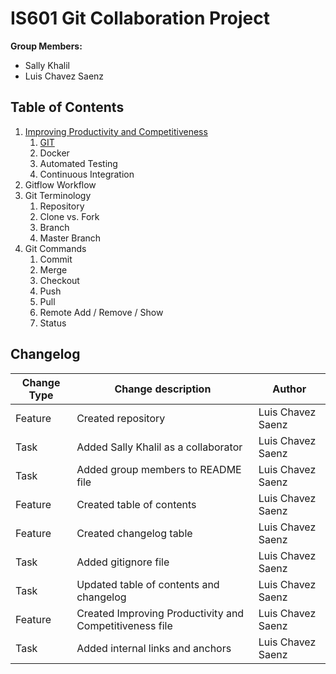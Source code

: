 # IS601 Git Collaboration Project

**Group Members:**  
*   Sally Khalil
*   Luis Chavez Saenz

## Table of Contents
1.  [Improving Productivity and Competitiveness](/ImprovingProductivityCompetitiveness.md)
    1. [GIT](/ImprovingProductivityCompetitiveness.md#git)
    2. Docker
    3. Automated Testing
    4. Continuous Integration
2.  Gitflow Workflow
3.  Git Terminology
    1. Repository
    2. Clone vs. Fork
    3. Branch
    4. Master Branch
4.  Git Commands
    1. Commit
    2. Merge
    3. Checkout
    4. Push
    5. Pull
    6. Remote Add / Remove / Show
    7. Status

## Changelog
**Change Type** | **Change description** | **Author**
----    |   ----    |   -----
Feature |   Created repository  | Luis Chavez Saenz
Task    |   Added Sally Khalil as a collaborator  | Luis Chavez Saenz
Task    |   Added group members to README file  | Luis Chavez Saenz
Feature |   Created table of contents  | Luis Chavez Saenz
Feature |   Created changelog table    | Luis Chavez Saenz
Task    |   Added gitignore file        | Luis Chavez Saenz
Task    |   Updated table of contents and changelog | Luis Chavez Saenz
Feature |   Created Improving Productivity and Competitiveness file | Luis Chavez Saenz
Task    |   Added internal links and anchors    | Luis Chavez Saenz